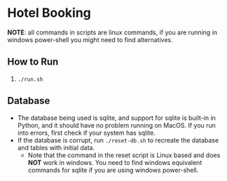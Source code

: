 # Hotel Booking

**NOTE**: all commands in scripts are linux commands, if you are running in windows power-shell you might need to find alternatives.

## How to Run

1. `./run.sh`

## Database

- The database being used is sqlite, and support for sqlite is built-in in Python, and it should have no problem running on MacOS. If you run into errors, first check if your system has sqlite.
- If the database is corrupt, run `./reset-db.sh` to recreate the database and tables with initial data.
  - Note that the command in the reset script is Linux based and does **NOT** work in windows. You need to find windows equivalent commands for sqlite if you are using windows power-shell.
